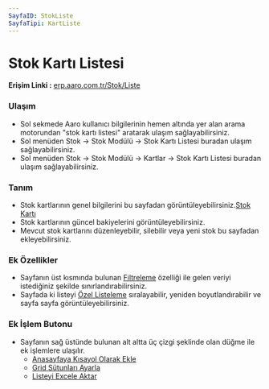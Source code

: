 ```yaml
---
SayfaID: StokListe
SayfaTipi: KartListe
---
```


# Stok Kartı Listesi

**Erişim Linki :** [erp.aaro.com.tr/Stok/Liste](erp.aaro.com.tr/Stok/Liste)

### Ulaşım

- Sol sekmede Aaro kullanıcı bilgilerinin hemen altında yer alan arama motorundan "stok kartı listesi" aratarak ulaşım sağlayabilirsiniz.
- Sol menüden Stok -> Stok Modülü -> Stok Kartı Listesi buradan ulaşım sağlayabilirsiniz. 
- Sol menüden Stok -> Stok Modülü -> Kartlar -> Stok Kartı Listesi buradan ulaşım sağlayabilirsiniz. 

### Tanım 

- Stok kartlarının genel bilgilerini bu sayfadan görüntüleyebilirsiniz.[Stok Kartı](../Stok/StokKarti.md)
- Stok kartlarının güncel bakiyelerini görüntüleyebilirsiniz.
- Mevcut stok kartlarını düzenleyebilir, silebilir veya yeni stok bu sayfadan ekleyebilirsiniz.

### Ek Özellikler 

- Sayfanın üst kısmında bulunan [Filtreleme](../TemelOzellikler/SayfaKisitlari.md) özelliği ile gelen veriyi istediğiniz şekilde sınırlandırabilirsiniz.
- Sayfada ki listeyi [Özel Listeleme](../TemelOzellikler/ListeNesnesi.md) sıralayabilir, yeniden boyutlandırabilir ve sayfa sayfa görüntüleyebilirsiniz.

### Ek İşlem Butonu

- Sayfanın sağ üstünde bulunan alt altta üç çizgi şeklinde olan düğme ile ek işlemlere ulaşılır.
	- [Anasayfaya Kısayol Olarak Ekle](../TemelOzellikler/KisaYollaraEkleme.md)
	- [Grid Sütunları Ayarla](../TemelOzellikler/GridSutunAyarlari.md)
	- [Listeyi Excele Aktar](../TemelOzellikler/ListeyiExceleAktar.md)

